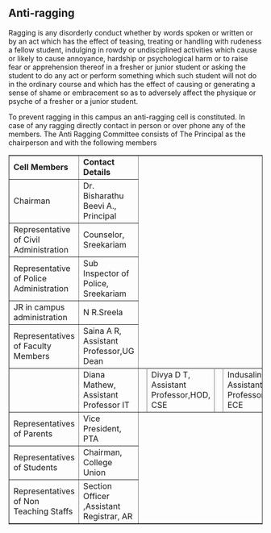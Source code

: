 <div align="left" class="contentDiv">
<h2>Anti-ragging</h2><!-- <div  style="width:620px; float:right; margin-left:20px;"><img src="images/co-opsoc.jpg" alt="Co-operative Society at UCEK" style="border-radius:2%; "></div>  -->
<p>Ragging is any disorderly conduct whether by words spoken or written or by an act which has the effect of teasing, treating or handling with rudeness a fellow student, indulging in rowdy or undisciplined activities which cause or likely to cause annoyance, hardship or psychological harm or to raise fear or apprehension thereof in a fresher or junior student or asking the student to do any act or perform something which such student will not do in the ordinary course and which has the effect of causing or generating a sense of shame or embracement so as to adversely affect the physique or psyche of a fresher or a junior student. </p>
<p>To prevent ragging in this campus an anti-ragging cell is constituted. In case of any ragging directly contact in person or over phone any of the members. The Anti Ragging Committee consists of The Principal as the chairperson and with the following members </p>
<table border="1" cellpadding="8" style="border-collapse:collapse;">
<tr><td><strong>Cell Members</strong></td><td><strong>Contact Details</strong></td></tr>
<tr><td>Chairman</td><td>Dr. Bisharathu Beevi A., Principal </td></tr>
<tr><td>Representative of Civil Administration </td><td>Counselor, Sreekariam </td></tr>
<tr><td>Representative of Police Administration </td><td>Sub Inspector of Police, Sreekariam </td></tr>
<tr><td>JR in campus administration</td><td>N R.Sreela </td></tr>
<tr><td>Representatives of Faculty Members </td><td>Saina A R, Assistant Professor,UG Dean </td></tr><td></td>
<td>Diana Mathew, Assistant Professor IT</td><td></td>
<td>Divya D T, Assistant Professor,HOD, CSE</td><td></td>
<td>Indusalini G, Assistant Professor,HOD, ECE</td><td></td>
<td>Sangeetha S Nair, Assistant Professor,HOD,IT </td>
<tr><td>Representatives of Parents </td><td>Vice President, PTA </td></tr>
<tr><td>Representatives of Students </td><td>Chairman, College Union </td></tr>
<tr><td>Representatives of Non Teaching Staffs </td><td>Section Officer<br/>,Assistant Registrar, AR
</td></tr>
</table>
</div>